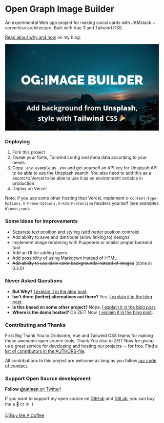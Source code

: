 # Open Graph Image Builder

An experimental Web app project for making social cards with JAMstack + serverless architecture. Built with Vue 3 and Tailwind CSS.

[Read about why and how](https://hoyci.unessa.net/2020/01/og-image-builder-part-1/) on my blog.

![Preview](./src/assets/img/social-preview.webp)

### Deploying

1. Fork this project
1. Tweak your fonts, Tailwind config and meta data according to your needs.
1. Copy `.env.example` as `.env` and get yourself an API key for Unsplash API to be able to use the Unsplash search. You also need to add this as a secret to Vercel to be able to use it as an environment variable in production.
1. Deploy on Vercel

Note: if you use some other hosting than Vercel, implement `X-Content-Type-Options`, `X-Frame-Options`, `X-XSS-Protection` headers yourself (see examples in `now.json`).

### Some ideas for improvements

- Separate text position and styling (add better position controls)
- Add ability to save and distribute (allow linking to) designs
- Implement image rendering with Puppeteer or similar proper backend tool
- Add an UI for adding layers
- Add possibility of using Markdown instead of HTML
- ~~Add ability to use plain color backgrounds instead of images~~ (done in 0.2.0)

### Never Asked Questions

- **But Why?** [I explain it in the blog post](https://hoyci.unessa.net/2020/01/og-image-builder-part-1/).
- **Isn't there (better) alternatives out there?** Yes. [I explain it in the blog post](https://hoyci.unessa.net/2020/01/og-image-builder-part-1/).
- **Is this based on some other project?** Nope. [I explain it in the blog post](https://hoyci.unessa.net/2020/01/og-image-builder-part-1/).
- **Where is the demo hosted?** On ZEIT Now. [I explain it in the blog post](https://hoyci.unessa.net/2020/01/og-image-builder-part-1/).

### Contributing and Thanks

First Big Thank You to Gridsome, Vue and Tailwind CSS teams for making these awesome open source tools. Thank You also to ZEIT Now for giving us a great service for developing and hosting our projects -- for free. Find a [list of contributors in the AUTHORS-file](./AUTHORS.md).

All contributions to this project are welcome as long as you follow [our code of conduct](CODE_OF_CONDUCT.md).

### Support Open Source development

**Follow** [**@uninen** on Twitter](https://twitter.com/uninen)!

If you want to support my open source on [GitHub](https://github.com/Uninen) and [GitLab](https://gitlab.com/uninen), you can buy me a 🍺 or ☕️ :)

<a href="https://www.buymeacoffee.com/Uninen" target="_blank"><img src="https://cdn.buymeacoffee.com/buttons/default-orange.png" alt="Buy Me A Coffee" style="height: 51px !important;width: 217px !important;" ></a>
